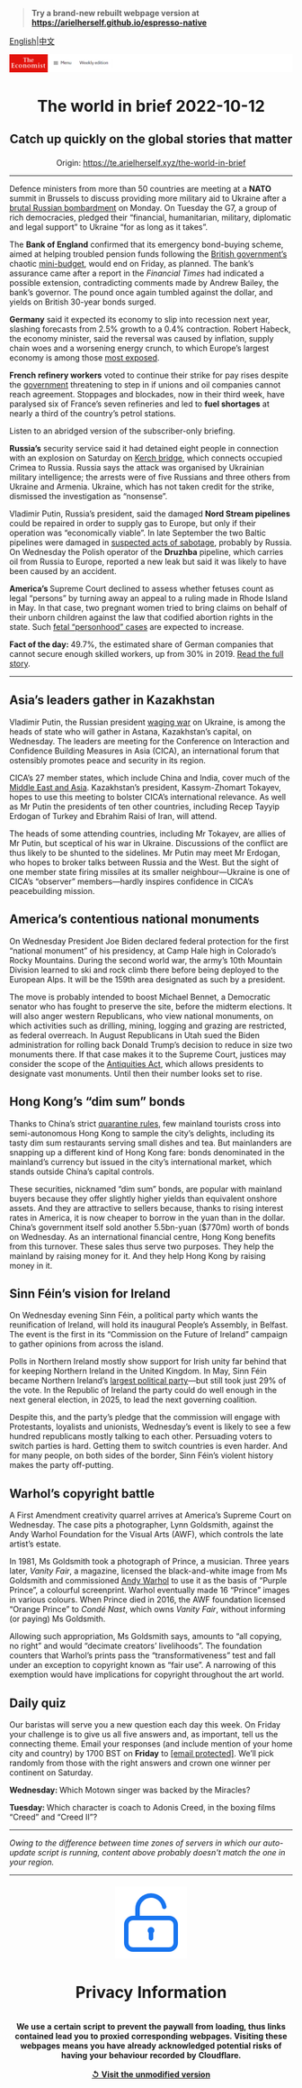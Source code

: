> **Try a brand-new rebuilt webpage version at https://arielherself.github.io/espresso-native**

[English](https://github.com/arielherself/espresso/blob/main/README.md)|[中文](https://github-com.translate.goog/arielherself/espresso/blob/main/README.md?_x_tr_sl=en&_x_tr_tl=zh-CN&_x_tr_hl=zh-CN&_x_tr_pto=wapp)



![The Economist](menubar.png)

# <p align="center">The world in brief 2022-10-12</p>

## <p align="center">Catch up quickly on the global stories that matter</p>

<p align="center">Origin: <a href="https://te.arielherself.xyz/the-world-in-brief">https://te.arielherself.xyz/the-world-in-brief</a><hr>

Defence ministers from more than 50 countries are meeting at a <strong>NATO</strong> summit in Brussels to discuss providing more military aid to Ukraine after a [brutal Russian bombardment](https://te.arielherself.xyz/europe/2022/10/10/russia-launches-a-wave-of-missiles-across-ukraine) on Monday. On Tuesday the G7, a group of rich democracies, pledged their “financial, humanitarian, military, diplomatic and legal support” to Ukraine “for as long as it takes”.

The <strong>Bank of England</strong> confirmed that its emergency bond-buying scheme, aimed at helping troubled pension funds following the [British government’s](https://te.arielherself.xyz/leaders/2022/10/11/liz-truss-has-made-britain-a-riskier-bet-for-bond-investors) chaotic [mini-budget](https://te.arielherself.xyz/britain/2022/09/23/britains-chancellor-offers-up-a-reckless-budget-fiscally-and-politically), would end on Friday, as planned. The bank’s assurance came after a report in the <em>Financial Times</em> had indicated a possible extension, contradicting comments made by Andrew Bailey, the bank’s governor. The pound once again tumbled against the dollar, and yields on British 30-year bonds surged.

<strong>Germany</strong> said it expected its economy to slip into recession next year, slashing forecasts from 2.5% growth to a 0.4% contraction. Robert Habeck, the economy minister, said the reversal was caused by inflation, supply chain woes and a worsening energy crunch, to which Europe’s largest economy is among those [most exposed](https://te.arielherself.xyz/graphic-detail/2022/10/11/the-countries-most-at-risk-from-europes-energy-crunch).

<strong>French refinery workers</strong> voted to continue their strike for pay rises despite the [government](https://te.arielherself.xyz/europe/2022/09/29/france-unveils-a-stable-budget-for-2023) threatening to step in if unions and oil companies cannot reach agreement. Stoppages and blockades, now in their third week, have paralysed six of France’s seven refineries and led to <strong>fuel shortages</strong> at nearly a third of the country’s petrol stations.

Listen to an abridged version of the subscriber-only briefing.

<strong>Russia’s</strong> security service said it had detained eight people in connection with an explosion on Saturday on [Kerch bridge](https://te.arielherself.xyz/europe/2022/10/08/ukraine-braces-for-retaliation-after-an-attack-on-the-bridge-from-crimea-to-russia), which connects occupied Crimea to Russia. Russia says the attack was organised by Ukrainian military intelligence; the arrests were of five Russians and three others from Ukraine and Armenia. Ukraine, which has not taken credit for the strike, dismissed the investigation as “nonsense”.

Vladimir Putin, Russia’s president, said the damaged <strong>Nord Stream pipelines</strong> could be repaired in order to supply gas to Europe, but only if their operation was “economically viable”. In late September the two Baltic pipelines were damaged in [suspected acts of sabotage](https://te.arielherself.xyz/the-economist-explains/2022/09/29/how-does-underwater-sabotage-work), probably by Russia. On Wednesday the Polish operator of the <strong>Druzhba</strong> pipeline, which carries oil from Russia to Europe, reported a new leak but said it was likely to have been caused by an accident.

<strong>America’s </strong>Supreme Court declined to assess whether fetuses count as legal “persons” by turning away an appeal to a ruling made in Rhode Island in May. In that case, two pregnant women tried to bring claims on behalf of their unborn children against the law that codified abortion rights in the state. Such [fetal “personhood” cases](https://te.arielherself.xyz/united-states/2022/07/07/a-push-to-recognise-the-rights-of-the-unborn-is-growing-in-america) are expected to increase.

<strong>Fact of the day: </strong>49.7%, the estimated share of German companies that cannot secure enough skilled workers, up from 30% in 2019. [Read the full story](https://te.arielherself.xyz/europe/2022/10/06/there-are-not-enough-germans-to-do-the-jobs-germany-needs).

----------

## Asia’s leaders gather in Kazakhstan

Vladimir Putin, the Russian president [waging war](https://te.arielherself.xyz/europe/2022/10/10/russia-launches-a-wave-of-missiles-across-ukraine) on Ukraine, is among the heads of state who will gather in Astana, Kazakhstan’s capital, on Wednesday. The leaders are meeting for the Conference on Interaction and Confidence Building Measures in Asia (CICA), an international forum that ostensibly promotes peace and security in its region.  
  
 CICA’s 27 member states, which include China and India, cover much of the [Middle East and Asia](https://te.arielherself.xyz/china/2022/05/05/china-unveils-its-vision-of-a-global-security-order). Kazakhstan’s president, Kassym-Zhomart Tokayev, hopes to use this meeting to bolster CICA’s international relevance. As well as Mr Putin the presidents of ten other countries, including Recep Tayyip Erdogan of Turkey and Ebrahim Raisi of Iran, will attend.  
  
 The heads of some attending countries, including Mr Tokayev, are allies of Mr Putin, but sceptical of his war in Ukraine. Discussions of the conflict are thus likely to be shunted to the sidelines. Mr Putin may meet Mr Erdogan, who hopes to broker talks between Russia and the West. But the sight of one member state firing missiles at its smaller neighbour—Ukraine is one of CICA’s “observer” members—hardly inspires confidence in CICA’s peacebuilding mission.

## America’s contentious national monuments

On Wednesday President Joe Biden declared federal protection for the first “national monument” of his presidency, at Camp Hale high in Colorado’s Rocky Mountains. During the second world war, the army’s 10th Mountain Division learned to ski and rock climb there before being deployed to the European Alps. It will be the 159th area designated as such by a president.

The move is probably intended to boost Michael Bennet, a Democratic senator who has fought to preserve the site, before the midterm elections. It will also anger western Republicans, who view national monuments, on which activities such as drilling, mining, logging and grazing are restricted, as federal overreach. In August Republicans in Utah sued the Biden administration for rolling back Donald Trump’s decision to reduce in size two monuments there. If that case makes it to the Supreme Court, justices may consider the scope of the [Antiquities Act](https://te.arielherself.xyz/the-economist-explains/2021/10/08/what-is-the-antiquities-act), which allows presidents to designate vast monuments. Until then their number looks set to rise.

## Hong Kong’s “dim sum” bonds

Thanks to China’s strict [quarantine rules](https://te.arielherself.xyz/china/2022/08/18/chinas-economy-is-beset-by-problems), few mainland tourists cross into semi-autonomous Hong Kong to sample the city’s delights, including its tasty dim sum restaurants serving small dishes and tea. But mainlanders are snapping up a different kind of Hong Kong fare: bonds denominated in the mainland’s currency but issued in the city’s international market, which stands outside China’s capital controls. 

These securities, nicknamed “dim sum” bonds, are popular with mainland buyers because they offer slightly higher yields than equivalent onshore assets. And they are attractive to sellers because, thanks to rising interest rates in America, it is now cheaper to borrow in the yuan than in the dollar. China’s government itself sold another 5.5bn-yuan ($770m) worth of bonds on Wednesday. As an international financial centre, Hong Kong benefits from this turnover. These sales thus serve two purposes. They help the mainland by raising money for it. And they help Hong Kong by raising money in it.

## Sinn Féin’s vision for Ireland

On Wednesday evening Sinn Féin, a political party which wants the reunification of Ireland, will hold its inaugural People’s Assembly, in Belfast. The event is the first in its “Commission on the Future of Ireland” campaign to gather opinions from across the island.

Polls in Northern Ireland mostly show support for Irish unity far behind that for keeping Northern Ireland in the United Kingdom. In May, Sinn Féin became Northern Ireland’s [largest political party](https://te.arielherself.xyz/britain/sinn-fein-has-become-northern-irelands-biggest-party/21809215)—but still took just 29% of the vote. In the Republic of Ireland the party could do well enough in the next general election, in 2025, to lead the next governing coalition.  
  
 Despite this, and the party’s pledge that the commission will engage with Protestants, loyalists and unionists, Wednesday’s event is likely to see a few hundred republicans mostly talking to each other. Persuading voters to switch parties is hard. Getting them to switch countries is even harder. And for many people, on both sides of the border, Sinn Féin’s violent history makes the party off-putting.

## Warhol’s copyright battle

A First Amendment creativity quarrel arrives at America’s Supreme Court on Wednesday. The case pits a photographer, Lynn Goldsmith, against the Andy Warhol Foundation for the Visual Arts (AWF), which controls the late artist’s estate. 

In 1981, Ms Goldsmith took a photograph of Prince, a musician. Three years later, <em>Vanity Fair</em>, a magazine, licensed the black-and-white image from Ms Goldsmith and commissioned [Andy Warhol](https://te.arielherself.xyz/1843/2020/01/15/how-andy-warhol-invented-american-art) to use it as the basis of “Purple Prince”, a colourful screenprint. Warhol eventually made 16 “Prince” images in various colours. When Prince died in 2016, the AWF foundation licensed “Orange Prince” to <em>Condé Nast</em>, which owns <em>Vanity Fair</em>, without informing (or paying) Ms Goldsmith. 

Allowing such appropriation, Ms Goldsmith says, amounts to “all copying, no right” and would “decimate creators’ livelihoods”. The foundation counters that Warhol’s prints pass the “transformativeness” test and fall under an exception to copyright known as “fair use”. A narrowing of this exemption would have implications for copyright throughout the art world.

## Daily quiz

Our baristas will serve you a new question each day this week. On Friday your challenge is to give us all five answers and, as important, tell us the connecting theme. Email your responses (and include mention of your home city and country) by 1700 BST on <strong>Friday</strong> to [<span class="__cf_email__" data-cfemail="cf9ebaa6b58abcbfbdaabcbca08faaaca0a1a0a2a6bcbbe1aca0a2">[email&#160;protected]</span>](https://mail.google.com/mail/?view=cm&amp;fs=1&amp;tf=1&amp;to=QuizEspresso@te.arielherself.xyz). We’ll pick randomly from those with the right answers and crown one winner per continent on Saturday.

<strong>Wednesday: </strong>Which Motown singer was backed by the Miracles?

<strong>Tuesday: </strong>Which character is coach to Adonis Creed, in the boxing films “Creed” and “Creed II”?

----------

*Owing to the difference between time zones of servers in which our auto-update script is running, content above probably doesn't match the one in your region.*

|<br><div align="center"><img src="unlock.png" /><h1>Privacy Information</h1></div></br>We use a certain script to prevent the paywall from loading, thus links contained lead you to proxied corresponding webpages. Visiting these webpages means you have already acknowledged potential risks of having your behaviour recorded by Cloudflare.<br><br>[&#x21BA; Visit the unmodified version](README.raw.md)<br><br>|
|-----|
